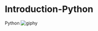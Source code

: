 # Introduction-Python
Python
![giphy](https://user-images.githubusercontent.com/102025054/182323283-9aeb7a51-bbf3-4a7b-afba-fc0578bbfa0c.gif)
